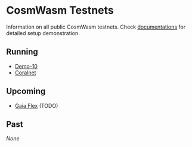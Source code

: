 # CosmWasm Testnets

Information on all public CosmWasm testnets. Check [documentations](https://docs.cosmwasm.com/testnets/build-requirements.html) for detailed setup demonstration.

## Running

* [Demo-10](./demo-10)
* [Coralnet](./coral)

## Upcoming

* [Gaia Flex](./gaia-flex) (TODO)

## Past

*None*
